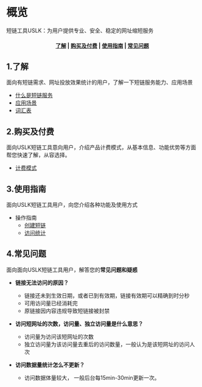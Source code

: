 <!--一下子提供一种思路，欢迎大家发挥 -->

# 概览
短链工具USLK：为用户提供专业、安全、稳定的网址缩短服务

#### <center>[了解](#1了解)   |   [购买及付费](#2购买及付费)   |   [使用指南](#3使用指南)   |   [常见问题](#4常见问题)</center>   

## 1.了解

面向有短链需求、网址投放效果统计的用户，了解一下短链服务能力、应用场景

* [什么是短链服务](/uslk/introduction.md)
* [应用场景](/uslk/typicals.md)
* [词汇表](_glossary.md)


## 2.购买及付费

面向USLK短链工具意向用户，介绍产品计费模式，从基本信息、功能优势等方面帮您快速了解，从容选择。

* [计费模式](/uslk/pricing.md)


## 3.使用指南

面向USLK短链工具用户，向您介绍各种功能及使用方式

* 操作指南
  * [创建短链](/uslk/features/create.md)
  * [访问统计](/uslk/features/statistics.md)



## 4.常见问题
面向面向USLK短链工具用户，解答您的**常见问题和疑惑**

- **链接无法访问的原因？**
  - 链接还未到生效日期，或者已到有效期，链接有效期可以精确到时分秒
  - 可用访问量已经消耗完
  - 原链接因内容违规导致短链接被封禁
  
- **访问短网址的次数，访问量、独立访问量是什么意思？**
  - 访问量为访问该短网址的次数
  - 独立访问量为该访问量去重后的访问数量，一般认为是该短网址的访问人次


- **访问数据量统计怎么不更新？**
  - 访问数据体量较大， 一般后台每15min-30min更新一次。
